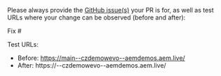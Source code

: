 Please always provide the [GitHub issue(s)](../issues) your PR is for, as well as test URLs where your change can be observed (before and after):

Fix #<gh-issue-id>

Test URLs:
- Before: https://main--czdemowevo--aemdemos.aem.live/
- After: https://<branch>--czdemowevo--aemdemos.aem.live/
